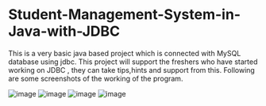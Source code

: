 # Student-Management-System-in-Java-with-JDBC

This is a very basic java based project which is connected with MySQL database using jdbc. This project will support the freshers who have started working on JDBC , they can take tips,hints and support from this.
Following are some screenshots of the working of the program.

![image](https://user-images.githubusercontent.com/73235940/182449014-c9893a42-8411-4436-be68-8caf8a15c980.png)
![image](https://user-images.githubusercontent.com/73235940/182449133-acdd0318-4289-4ed4-9512-f9cb8ca31e8f.png)
![image](https://user-images.githubusercontent.com/73235940/182449280-13185820-9692-48ef-a083-bbd0f4b0b029.png)
![image](https://user-images.githubusercontent.com/73235940/182449402-7ce64023-f1ec-48fa-9806-5a5179cb7da3.png)
